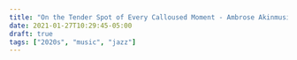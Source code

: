 ```yaml
---
title: "On the Tender Spot of Every Calloused Moment - Ambrose Akinmusire (2020)"
date: 2021-01-27T10:29:45-05:00
draft: true
tags: ["2020s", "music", "jazz"]
---
```

